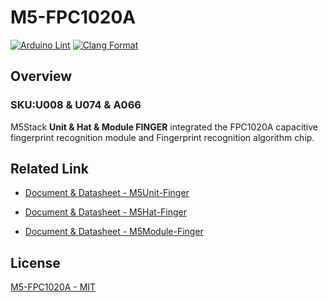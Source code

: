 # M5-FPC1020A

[![Arduino Lint](https://github.com/m5stack/M5-FPC1020A/actions/workflows/Arduino-Lint-Check.yml/badge.svg)](https://github.com/m5stack/M5-FPC1020A/actions/workflows/Arduino-Lint-Check.yml)
[![Clang Format](https://github.com/m5stack/M5-FPC1020A/actions/workflows/clang-format-check.yml/badge.svg)](https://github.com/m5stack/M5-FPC1020A/actions/workflows/clang-format-check.yml)

## Overview

### SKU:U008 & U074 & A066

M5Stack **Unit & Hat & Module FINGER** integrated the FPC1020A capacitive fingerprint recognition module and Fingerprint recognition algorithm chip.

## Related Link

- [Document & Datasheet - M5Unit-Finger](https://docs.m5stack.com/en/unit/finger)

- [Document & Datasheet - M5Hat-Finger](https://docs.m5stack.com/en/hat/hat-finger)

- [Document & Datasheet - M5Module-Finger](https://docs.m5stack.com/en/module/faces_finger)

## License

[M5-FPC1020A - MIT](LICENSE)

